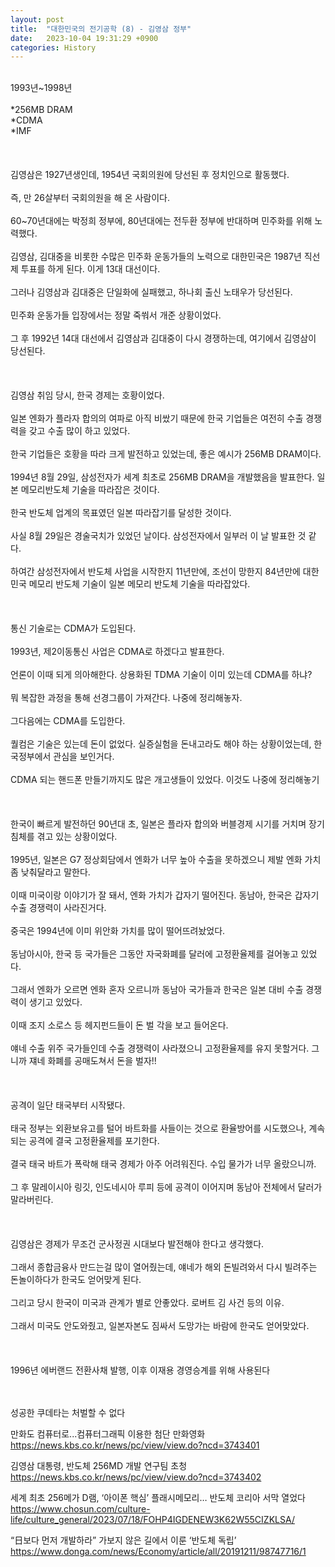 ```yaml
---
layout: post
title:  "대한민국의 전기공학 (8) - 김영삼 정부"
date:   2023-10-04 19:31:29 +0900
categories: History
---
```

<br>
1993년~1998년<br>
<br>
*256MB DRAM<br>
*CDMA<br>
*IMF<br>
<br>
<br>
<br>
김영삼은 1927년생인데, 1954년 국회의원에 당선된 후 정치인으로 활동했다.<br>
<br>
즉, 만 26살부터 국회의원을 해 온 사람이다.<br>
<br>
60~70년대에는 박정희 정부에, 80년대에는 전두환 정부에 반대하며 민주화를 위해 노력했다.<br>
<br>
김영삼, 김대중을 비롯한 수많은 민주화 운동가들의 노력으로 대한민국은 1987년 직선제 투표를 하게 된다. 이게 13대 대선이다.<br>
<br>
그러나 김영삼과 김대중은 단일화에 실패했고, 하나회 출신 노태우가 당선된다.<br>
<br>
민주화 운동가들 입장에서는 정말 죽쒀서 개준 상황이었다.<br>
<br>
그 후 1992년 14대 대선에서 김영삼과 김대중이 다시 경쟁하는데, 여기에서 김영삼이 당선된다.<br>
<br>
<br>
<br>
김영삼 취임 당시, 한국 경제는 호황이었다.<br>
<br>
일본 엔화가 플라자 합의의 여파로 아직 비쌌기 때문에 한국 기업들은 여전히 수출 경쟁력을 갖고 수출 많이 하고 있었다.<br>
<br>
한국 기업들은 호황을 따라 크게 발전하고 있었는데, 좋은 예시가 256MB DRAM이다.<br>
<br>
1994년 8월 29일, 삼성전자가 세계 최초로 256MB DRAM을 개발했음을 발표한다. 일본 메모리반도체 기술을 따라잡은 것이다.<br>
<br>
한국 반도체 업계의 목표였던 일본 따라잡기를 달성한 것이다.<br>
<br>
사실 8월 29일은 경술국치가 있었던 날이다. 삼성전자에서 일부러 이 날 발표한 것 같다.<br>
<br>
하여간 삼성전자에서 반도체 사업을 시작한지 11년만에, 조선이 망한지 84년만에 대한민국 메모리 반도체 기술이 일본 메모리 반도체 기술을 따라잡았다.<br>
<br>
<br>
<br>
통신 기술로는 CDMA가 도입된다.<br>
<br>
1993년, 제2이동통신 사업은 CDMA로 하겠다고 발표한다.<br>
<br>
언론이 이때 되게 의아해한다. 상용화된 TDMA 기술이 이미 있는데 CDMA를 하냐?<br>
<br>
뭐 복잡한 과정을 통해 선경그룹이 가져간다. 나중에 정리해놓자.<br>
<br>
그다음에는 CDMA를 도입한다.<br>
<br>
퀄컴은 기술은 있는데 돈이 없었다. 실증실험을 돈내고라도 해야 하는 상황이었는데, 한국정부에서 관심을 보인거다.<br>
<br>
CDMA 되는 핸드폰 만들기까지도 많은 개고생들이 있었다. 이것도 나중에 정리해놓기<br>
<br>
<br>
<br>
한국이 빠르게 발전하던 90년대 초, 일본은 플라자 합의와 버블경제 시기를 거치며 장기 침체를 겪고 있는 상황이었다.<br>
<br>
1995년, 일본은 G7 정상회담에서 엔화가 너무 높아 수출을 못하겠으니 제발 엔화 가치좀 낮춰달라고 말한다.<br>
<br>
이때 미국이랑 이야기가 잘 돼서, 엔화 가치가 갑자기 떨어진다. 동남아, 한국은 갑자기 수출 경쟁력이 사라진거다.<br>
<br>
중국은 1994년에 이미 위안화 가치를 많이 떨어뜨려놨었다.<br>
<br>
동남아시아, 한국 등 국가들은 그동안 자국화폐를 달러에 고정환율제를 걸어놓고 있었다.<br>
<br>
그래서 엔화가 오르면 엔화 혼자 오르니까 동남아 국가들과 한국은 일본 대비 수출 경쟁력이 생기고 있었다.<br>
<br>
이때 조지 소로스 등 헤지펀드들이 돈 벌 각을 보고 들어온다.<br>
<br>
얘네 수출 위주 국가들인데 수출 경쟁력이 사라졌으니 고정환율제를 유지 못할거다. 그니까 쟤네 화폐를 공매도쳐서 돈을 벌자!!<br>
<br>
<br>
<br>
공격이 일단 태국부터 시작됐다.<br>
<br>
태국 정부는 외환보유고를 털어 바트화를 사들이는 것으로 환율방어를 시도했으나, 계속되는 공격에 결국 고정환율제를 포기한다.<br>
<br>
결국 태국 바트가 폭락해 태국 경제가 아주 어려워진다. 수입 물가가 너무 올랐으니까.<br>
<br>
그 후 말레이시아 링깃, 인도네시아 루피 등에 공격이 이어지며 동남아 전체에서 달러가 말라버린다.<br>
<br>
<br>
<br>
김영삼은 경제가 무조건 군사정권 시대보다 발전해야 한다고 생각했다.<br>
<br>
그래서 종합금융사 만드는걸 많이 열어줬는데, 얘네가 해외 돈빌려와서 다시 빌려주는 돈놀이하다가 한국도 얻어맞게 된다.<br>
<br>
그리고 당시 한국이 미국과 관계가 별로 안좋았다. 로버트 김 사건 등의 이유.<br>
<br>
그래서 미국도 안도와줬고, 일본자본도 짐싸서 도망가는 바람에 한국도 얻어맞았다.<br>
<br>
<br>
<br>
1996년 에버랜드 전환사채 발행, 이후 이재용 경영승계를 위해 사용된다
<br>
<br>
<br>

성공한 쿠데타는 처벌할 수 없다


만화도 컴퓨터로...컴퓨터그래픽 이용한 첨단 만화영화
https://news.kbs.co.kr/news/pc/view/view.do?ncd=3743401


김영삼 대통령, 반도체 256MD 개발 연구팀 초청
https://news.kbs.co.kr/news/pc/view/view.do?ncd=3743402



세계 최초 256메가 D램, ‘아이폰 핵심’ 플래시메모리… 반도체 코리아 서막 열었다
https://www.chosun.com/culture-life/culture_general/2023/07/18/FOHP4IGDENEW3K62W55CIZKLSA/


“日보다 먼저 개발하라” 가보지 않은 길에서 이룬 ‘반도체 독립’
https://www.donga.com/news/Economy/article/all/20191211/98747716/1